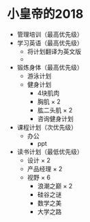 # 小皇帝的2018

* 管理培训（最高优先级）
* 学习英语（最高优先级）
	* 将计划翻译为英文版
	* 
* 锻炼身体（最高优先级）
	* 游泳计划
	* 健身计划
		* 4块肌肉
		* 胸肌 × 2
		* 肱二头肌 × 2
		* 咨询健身计划
* 课程计划（次优先级）
	* 办公
		* ppt
* 读书计划（最低优先级）
	* 设计 × 2
	* 产品经理 × 2
	* 视野 × 6
		* 浪潮之巅 × 2
		* 硅谷之谜
		* 数学之美
		* 大学之路